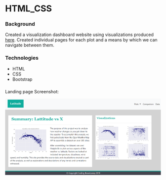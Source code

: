 # HTML_CSS

### Background 

Created a visualization dashboard website using visualizations produced [here](https://github.com/mddesta/WeatherPy). Created individual pages for each plot and a means by which we can navigate between them.

### Technologies 

* HTML
* CSS
* Bootstrap

### 

Landing page Screenshot:

![Landing page](https://github.com/mddesta/HTML_CSS/blob/master/Screenshot.png)
